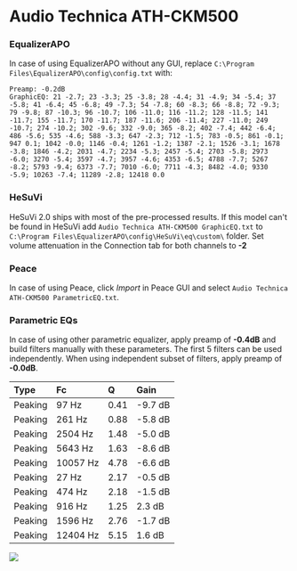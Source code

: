 # Audio Technica ATH-CKM500

### EqualizerAPO
In case of using EqualizerAPO without any GUI, replace `C:\Program Files\EqualizerAPO\config\config.txt`
with:
```
Preamp: -0.2dB
GraphicEQ: 21 -2.7; 23 -3.3; 25 -3.8; 28 -4.4; 31 -4.9; 34 -5.4; 37 -5.8; 41 -6.4; 45 -6.8; 49 -7.3; 54 -7.8; 60 -8.3; 66 -8.8; 72 -9.3; 79 -9.8; 87 -10.3; 96 -10.7; 106 -11.0; 116 -11.2; 128 -11.5; 141 -11.7; 155 -11.7; 170 -11.7; 187 -11.6; 206 -11.4; 227 -11.0; 249 -10.7; 274 -10.2; 302 -9.6; 332 -9.0; 365 -8.2; 402 -7.4; 442 -6.4; 486 -5.6; 535 -4.6; 588 -3.3; 647 -2.3; 712 -1.5; 783 -0.5; 861 -0.1; 947 0.1; 1042 -0.0; 1146 -0.4; 1261 -1.2; 1387 -2.1; 1526 -3.1; 1678 -3.8; 1846 -4.2; 2031 -4.7; 2234 -5.3; 2457 -5.4; 2703 -5.8; 2973 -6.0; 3270 -5.4; 3597 -4.7; 3957 -4.6; 4353 -6.5; 4788 -7.7; 5267 -8.2; 5793 -9.4; 6373 -7.7; 7010 -6.0; 7711 -4.3; 8482 -4.0; 9330 -5.9; 10263 -7.4; 11289 -2.8; 12418 0.0
```

### HeSuVi
HeSuVi 2.0 ships with most of the pre-processed results. If this model can't be found in HeSuVi add
`Audio Technica ATH-CKM500 GraphicEQ.txt` to `C:\Program Files\EqualizerAPO\config\HeSuVi\eq\custom\` folder.
Set volume attenuation in the Connection tab for both channels to **-2**

### Peace
In case of using Peace, click *Import* in Peace GUI and select `Audio Technica ATH-CKM500 ParametricEQ.txt`.

### Parametric EQs
In case of using other parametric equalizer, apply preamp of **-0.4dB** and build filters manually
with these parameters. The first 5 filters can be used independently.
When using independent subset of filters, apply preamp of **-0.0dB**.

| Type    | Fc       |    Q | Gain    |
|:--------|:---------|:-----|:--------|
| Peaking | 97 Hz    | 0.41 | -9.7 dB |
| Peaking | 261 Hz   | 0.88 | -5.8 dB |
| Peaking | 2504 Hz  | 1.48 | -5.0 dB |
| Peaking | 5643 Hz  | 1.63 | -8.6 dB |
| Peaking | 10057 Hz | 4.78 | -6.6 dB |
| Peaking | 27 Hz    | 2.17 | -0.5 dB |
| Peaking | 474 Hz   | 2.18 | -1.5 dB |
| Peaking | 916 Hz   | 1.25 | 2.3 dB  |
| Peaking | 1596 Hz  | 2.76 | -1.7 dB |
| Peaking | 12404 Hz | 5.15 | 1.6 dB  |

![](https://raw.githubusercontent.com/jaakkopasanen/AutoEq/master/results/innerfidelity/sbaf-serious/Audio%20Technica%20ATH-CKM500/Audio%20Technica%20ATH-CKM500.png)